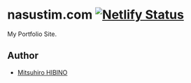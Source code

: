 # nasustim.com [![Netlify Status](https://api.netlify.com/api/v1/badges/2d9672f0-3c8e-4da1-a26c-a7288f5787ae/deploy-status)](https://app.netlify.com/sites/nasustim/deploys)

My Portfolio Site.

## Author

- [Mitsuhiro HIBINO](https://nasustim.com)